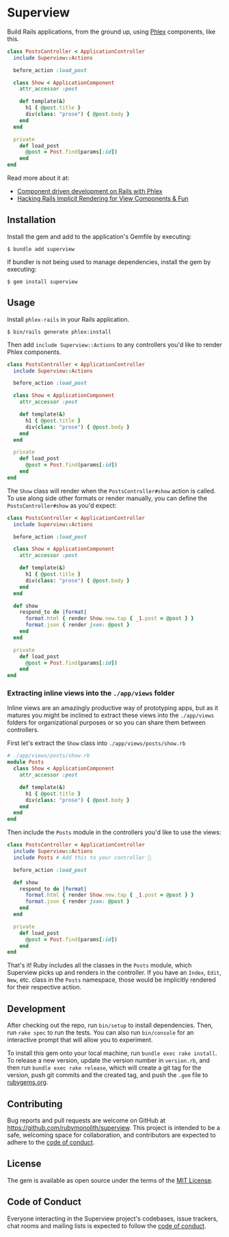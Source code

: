 # Superview

Build Rails applications, from the ground up, using [Phlex](https://www.phlex.fun/) components, like this.

```ruby
class PostsController < ApplicationController
  include Superview::Actions

  before_action :load_post

  class Show < ApplicationComponent
    attr_accessor :post

    def template(&)
      h1 { @post.title }
      div(class: "prose") { @post.body }
    end
  end

  private
    def load_post
      @post = Post.find(params[:id])
    end
end
```

Read more about it at:

* [Component driven development on Rails with Phlex](https://fly.io/ruby-dispatch/component-driven-development-on-rails-with-phlex/)
* [Hacking Rails Implicit Rendering for View Components & Fun](https://fly.io/ruby-dispatch/hacking-rails-implicit-rendering-for-view-components/)

## Installation

Install the gem and add to the application's Gemfile by executing:

    $ bundle add superview

If bundler is not being used to manage dependencies, install the gem by executing:

    $ gem install superview

## Usage

Install `phlex-rails` in your Rails application.

    $ bin/rails generate phlex:install

Then add `include Superview::Actions` to any controllers you'd like to render Phlex components.

```ruby
class PostsController < ApplicationController
  include Superview::Actions

  before_action :load_post

  class Show < ApplicationComponent
    attr_accessor :post

    def template(&)
      h1 { @post.title }
      div(class: "prose") { @post.body }
    end
  end

  private
    def load_post
      @post = Post.find(params[:id])
    end
end
```

The `Show` class will render when the `PostsController#show` action is called. To use along side other formats or render manually, you can define the `PostsController#show` as you'd expect:

```ruby
class PostsController < ApplicationController
  include Superview::Actions

  before_action :load_post

  class Show < ApplicationComponent
    attr_accessor :post

    def template(&)
      h1 { @post.title }
      div(class: "prose") { @post.body }
    end
  end

  def show
    respond_to do |format|
      format.html { render Show.new.tap { _1.post = @post } }
      format.json { render json: @post }
    end
  end

  private
    def load_post
      @post = Post.find(params[:id])
    end
end
```

### Extracting inline views into the `./app/views` folder

Inline views are an amazingly productive way of prototyping apps, but as it matures you might be inclined to extract these views into the `./app/views` folders for organizational purposes or so you can share them between controllers.

First let's extract the `Show` class into `./app/views/posts/show.rb`

```ruby
# ./app/views/posts/show.rb
module Posts
  class Show < ApplicationComponent
    attr_accessor :post

    def template(&)
      h1 { @post.title }
      div(class: "prose") { @post.body }
    end
  end
end
```

Then include the `Posts` module in the controllers you'd like to use the views:

```ruby
class PostsController < ApplicationController
  include Superview::Actions
  include Posts # Add this to your controller 🚨

  before_action :load_post

  def show
    respond_to do |format|
      format.html { render Show.new.tap { _1.post = @post } }
      format.json { render json: @post }
    end
  end

  private
    def load_post
      @post = Post.find(params[:id])
    end
end
```

That's it! Ruby includes all the classes in the `Posts` module, which Superview picks up and renders in the controller. If you have an `Index`, `Edit`, `New`, etc. class in the `Posts` namespace, those would be implicitly rendered for their respective action.

## Development

After checking out the repo, run `bin/setup` to install dependencies. Then, run `rake spec` to run the tests. You can also run `bin/console` for an interactive prompt that will allow you to experiment.

To install this gem onto your local machine, run `bundle exec rake install`. To release a new version, update the version number in `version.rb`, and then run `bundle exec rake release`, which will create a git tag for the version, push git commits and the created tag, and push the `.gem` file to [rubygems.org](https://rubygems.org).

## Contributing

Bug reports and pull requests are welcome on GitHub at https://github.com/rubymonolith/superview. This project is intended to be a safe, welcoming space for collaboration, and contributors are expected to adhere to the [code of conduct](https://github.com/rubymonolith/superview/blob/main/CODE_OF_CONDUCT.md).

## License

The gem is available as open source under the terms of the [MIT License](https://opensource.org/licenses/MIT).

## Code of Conduct

Everyone interacting in the Superview project's codebases, issue trackers, chat rooms and mailing lists is expected to follow the [code of conduct](https://github.com/rubymonolith/superview/blob/main/CODE_OF_CONDUCT.md).
